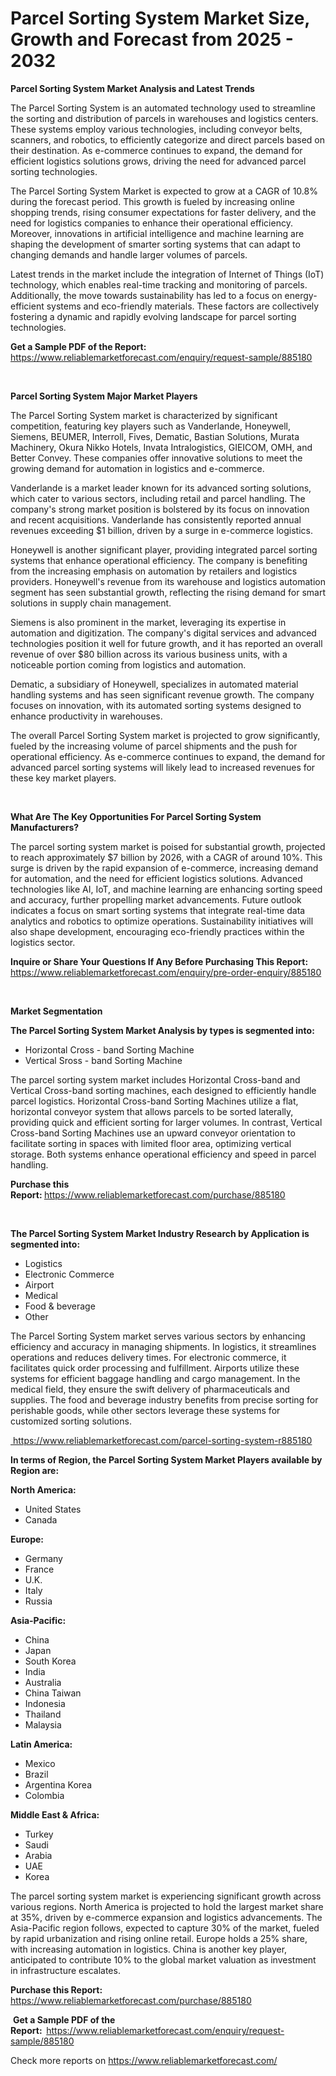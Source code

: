 <p><h1>Parcel Sorting System Market Size, Growth and Forecast from 2025 - 2032</h1></p><p><strong>Parcel Sorting System Market Analysis and Latest Trends</strong></p>
<p><p>The Parcel Sorting System is an automated technology used to streamline the sorting and distribution of parcels in warehouses and logistics centers. These systems employ various technologies, including conveyor belts, scanners, and robotics, to efficiently categorize and direct parcels based on their destination. As e-commerce continues to expand, the demand for efficient logistics solutions grows, driving the need for advanced parcel sorting technologies.</p><p>The Parcel Sorting System Market is expected to grow at a CAGR of 10.8% during the forecast period. This growth is fueled by increasing online shopping trends, rising consumer expectations for faster delivery, and the need for logistics companies to enhance their operational efficiency. Moreover, innovations in artificial intelligence and machine learning are shaping the development of smarter sorting systems that can adapt to changing demands and handle larger volumes of parcels.</p><p>Latest trends in the market include the integration of Internet of Things (IoT) technology, which enables real-time tracking and monitoring of parcels. Additionally, the move towards sustainability has led to a focus on energy-efficient systems and eco-friendly materials. These factors are collectively fostering a dynamic and rapidly evolving landscape for parcel sorting technologies.</p></p>
<p><strong>Get a Sample PDF of the Report:&nbsp;</strong> <a href="https://www.reliablemarketforecast.com/enquiry/request-sample/885180?utm_campaign=2280&utm_medium=2&utm_source=Github&utm_content=ia&utm_term=21022025&utm_id=parcel-sorting-system">https://www.reliablemarketforecast.com/enquiry/request-sample/885180</a></p>
<p>&nbsp;</p>
<p><strong>Parcel Sorting System Major Market Players</strong></p>
<p><p>The Parcel Sorting System market is characterized by significant competition, featuring key players such as Vanderlande, Honeywell, Siemens, BEUMER, Interroll, Fives, Dematic, Bastian Solutions, Murata Machinery, Okura Nikko Hotels, Invata Intralogistics, GIEICOM, OMH, and Better Convey. These companies offer innovative solutions to meet the growing demand for automation in logistics and e-commerce.</p><p>Vanderlande is a market leader known for its advanced sorting solutions, which cater to various sectors, including retail and parcel handling. The company's strong market position is bolstered by its focus on innovation and recent acquisitions. Vanderlande has consistently reported annual revenues exceeding $1 billion, driven by a surge in e-commerce logistics.</p><p>Honeywell is another significant player, providing integrated parcel sorting systems that enhance operational efficiency. The company is benefiting from the increasing emphasis on automation by retailers and logistics providers. Honeywell's revenue from its warehouse and logistics automation segment has seen substantial growth, reflecting the rising demand for smart solutions in supply chain management.</p><p>Siemens is also prominent in the market, leveraging its expertise in automation and digitization. The company's digital services and advanced technologies position it well for future growth, and it has reported an overall revenue of over $80 billion across its various business units, with a noticeable portion coming from logistics and automation.</p><p>Dematic, a subsidiary of Honeywell, specializes in automated material handling systems and has seen significant revenue growth. The company focuses on innovation, with its automated sorting systems designed to enhance productivity in warehouses.</p><p>The overall Parcel Sorting System market is projected to grow significantly, fueled by the increasing volume of parcel shipments and the push for operational efficiency. As e-commerce continues to expand, the demand for advanced parcel sorting systems will likely lead to increased revenues for these key market players.</p></p>
<p>&nbsp;</p>
<p><strong>What Are The Key Opportunities For Parcel Sorting System Manufacturers?</strong></p>
<p><p>The parcel sorting system market is poised for substantial growth, projected to reach approximately $7 billion by 2026, with a CAGR of around 10%. This surge is driven by the rapid expansion of e-commerce, increasing demand for automation, and the need for efficient logistics solutions. Advanced technologies like AI, IoT, and machine learning are enhancing sorting speed and accuracy, further propelling market advancements. Future outlook indicates a focus on smart sorting systems that integrate real-time data analytics and robotics to optimize operations. Sustainability initiatives will also shape development, encouraging eco-friendly practices within the logistics sector.</p></p>
<p><strong>Inquire or Share Your Questions If Any Before Purchasing This Report:</strong> <a href="https://www.reliablemarketforecast.com/enquiry/pre-order-enquiry/885180?utm_campaign=2280&utm_medium=2&utm_source=Github&utm_content=ia&utm_term=21022025&utm_id=parcel-sorting-system">https://www.reliablemarketforecast.com/enquiry/pre-order-enquiry/885180</a></p>
<p>&nbsp;</p>
<p><strong>Market Segmentation</strong></p>
<p><strong>The Parcel Sorting System Market Analysis by types is segmented into:</strong></p>
<p><ul><li>Horizontal Cross - band Sorting Machine</li><li>Vertical Sross - band Sorting Machine</li></ul></p>
<p><p>The parcel sorting system market includes Horizontal Cross-band and Vertical Cross-band sorting machines, each designed to efficiently handle parcel logistics. Horizontal Cross-band Sorting Machines utilize a flat, horizontal conveyor system that allows parcels to be sorted laterally, providing quick and efficient sorting for larger volumes. In contrast, Vertical Cross-band Sorting Machines use an upward conveyor orientation to facilitate sorting in spaces with limited floor area, optimizing vertical storage. Both systems enhance operational efficiency and speed in parcel handling.</p></p>
<p><strong>Purchase this Report:&nbsp;</strong><a href="https://www.reliablemarketforecast.com/purchase/885180?utm_campaign=2280&utm_medium=2&utm_source=Github&utm_content=ia&utm_term=21022025&utm_id=parcel-sorting-system">https://www.reliablemarketforecast.com/purchase/885180</a></p>
<p>&nbsp;</p>
<p><strong>The Parcel Sorting System Market Industry Research by Application is segmented into:</strong></p>
<p><ul><li>Logistics</li><li>Electronic Commerce</li><li>Airport</li><li>Medical</li><li>Food & beverage</li><li>Other</li></ul></p>
<p><p>The Parcel Sorting System market serves various sectors by enhancing efficiency and accuracy in managing shipments. In logistics, it streamlines operations and reduces delivery times. For electronic commerce, it facilitates quick order processing and fulfillment. Airports utilize these systems for efficient baggage handling and cargo management. In the medical field, they ensure the swift delivery of pharmaceuticals and supplies. The food and beverage industry benefits from precise sorting for perishable goods, while other sectors leverage these systems for customized sorting solutions.</p></p>
<p><a href="https://www.reliablemarketforecast.com/parcel-sorting-system-r885180?utm_campaign=2280&utm_medium=2&utm_source=Github&utm_content=ia&utm_term=21022025&utm_id=parcel-sorting-system">&nbsp;https://www.reliablemarketforecast.com/parcel-sorting-system-r885180</a></p>
<p><strong>In terms of Region, the Parcel Sorting System Market Players available by Region are:</strong></p>
<p>
    <p> <strong> North America: </strong>
        <ul>
            <li>United States</li>
            <li>Canada</li>
        </ul>
        </p> 
    <p> <strong> Europe: </strong>
        <ul>
            <li>Germany</li>
            <li>France</li>
            <li>U.K.</li>
            <li>Italy</li>
            <li>Russia</li>
        </ul>
        </p> 
    <p> <strong> Asia-Pacific: </strong>
        <ul>
            <li>China</li>
            <li>Japan</li>
            <li>South Korea</li>
            <li>India</li>
            <li>Australia</li>
            <li>China Taiwan</li>
            <li>Indonesia</li>
            <li>Thailand</li>
            <li>Malaysia</li>
        </ul>
        </p> 
    <p> <strong> Latin America: </strong>
        <ul>
            <li>Mexico</li>
            <li>Brazil</li>
            <li>Argentina Korea</li>
            <li>Colombia</li>
        </ul>
        </p> 
    <p> <strong> Middle East & Africa: </strong>
        <ul>
            <li>Turkey</li>
            <li>Saudi</li>
            <li>Arabia</li>
            <li>UAE</li>
            <li>Korea</li>
        </ul>
    </p>
    </p>
<p><p>The parcel sorting system market is experiencing significant growth across various regions. North America is projected to hold the largest market share at 35%, driven by e-commerce expansion and logistics advancements. The Asia-Pacific region follows, expected to capture 30% of the market, fueled by rapid urbanization and rising online retail. Europe holds a 25% share, with increasing automation in logistics. China is another key player, anticipated to contribute 10% to the global market valuation as investment in infrastructure escalates.</p></p>
<p><strong>Purchase this Report: </strong><a href="https://www.reliablemarketforecast.com/purchase/885180?utm_campaign=2280&utm_medium=2&utm_source=Github&utm_content=ia&utm_term=21022025&utm_id=parcel-sorting-system">https://www.reliablemarketforecast.com/purchase/885180</a></p>
<p>&nbsp;<strong>Get a Sample PDF of the Report:&nbsp;&nbsp;</strong><a href="https://www.reliablemarketforecast.com/enquiry/request-sample/885180?utm_campaign=2280&utm_medium=2&utm_source=Github&utm_content=ia&utm_term=21022025&utm_id=parcel-sorting-system">https://www.reliablemarketforecast.com/enquiry/request-sample/885180</a></p>
<p><strong></strong></p>
<p>Check more reports on <a href="https://www.reliablemarketforecast.com/?utm_campaign=2280&utm_medium=2&utm_source=Github&utm_content=ia&utm_term=21022025&utm_id=parcel-sorting-system">https://www.reliablemarketforecast.com/</a></p>